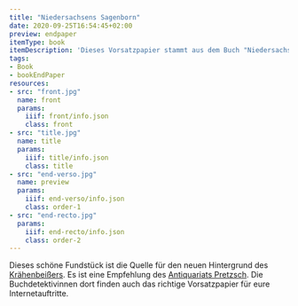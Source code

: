```yaml
---
title: "Niedersachsens Sagenborn"
date: 2020-09-25T16:54:45+02:00
preview: endpaper
itemType: book
itemDescription: 'Dieses Vorsatzpapier stammt aus dem Buch "Niedersachsens Sagenborn" von Karl Henniger, erschienen 1907 im Verlag August Lax, Hildesheim. <a class="worldcat" href="http://www.worldcat.org/oclc/903072932">&nbsp;</a>'
tags:
- Book
- bookEndPaper
resources:
- src: "front.jpg"
  name: front
  params:
    iiif: front/info.json
    class: front
- src: "title.jpg"
  name: title
  params:
    iiif: title/info.json
    class: title
- src: "end-verso.jpg"
  name: preview
  params:
    iiif: end-verso/info.json
    class: order-1
- src: "end-recto.jpg"
  params:
    iiif: end-recto/info.json
    class: order-2
---
```

Dieses schöne Fundstück ist die Quelle für den neuen Hintergrund des [Krähenbeißers](https://krähenbeisser.de).<!--more--> Es ist eine Empfehlung des [Antiquariats Pretzsch](https://antiquariat-pretzsch.de/). Die Buchdetektivinnen dort finden auch das richtige Vorsatzpapier für eure Internetauftritte.
